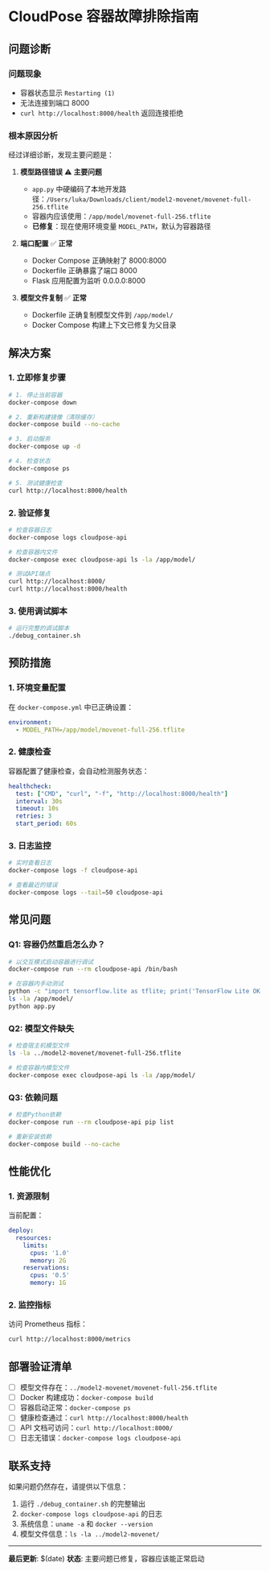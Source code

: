 # CloudPose 容器故障排除指南

## 问题诊断

### 问题现象
- 容器状态显示 `Restarting (1)`
- 无法连接到端口 8000
- `curl http://localhost:8000/health` 返回连接拒绝

### 根本原因分析

经过详细诊断，发现主要问题是：

1. **模型路径错误** ⚠️ **主要问题**
   - `app.py` 中硬编码了本地开发路径：`/Users/luka/Downloads/client/model2-movenet/movenet-full-256.tflite`
   - 容器内应该使用：`/app/model/movenet-full-256.tflite`
   - **已修复**：现在使用环境变量 `MODEL_PATH`，默认为容器路径

2. **端口配置** ✅ **正常**
   - Docker Compose 正确映射了 8000:8000
   - Dockerfile 正确暴露了端口 8000
   - Flask 应用配置为监听 0.0.0.0:8000

3. **模型文件复制** ✅ **正常**
   - Dockerfile 正确复制模型文件到 `/app/model/`
   - Docker Compose 构建上下文已修复为父目录

## 解决方案

### 1. 立即修复步骤

```bash
# 1. 停止当前容器
docker-compose down

# 2. 重新构建镜像（清除缓存）
docker-compose build --no-cache

# 3. 启动服务
docker-compose up -d

# 4. 检查状态
docker-compose ps

# 5. 测试健康检查
curl http://localhost:8000/health
```

### 2. 验证修复

```bash
# 检查容器日志
docker-compose logs cloudpose-api

# 检查容器内文件
docker-compose exec cloudpose-api ls -la /app/model/

# 测试API端点
curl http://localhost:8000/
curl http://localhost:8000/health
```

### 3. 使用调试脚本

```bash
# 运行完整的调试脚本
./debug_container.sh
```

## 预防措施

### 1. 环境变量配置

在 `docker-compose.yml` 中已正确设置：
```yaml
environment:
  - MODEL_PATH=/app/model/movenet-full-256.tflite
```

### 2. 健康检查

容器配置了健康检查，会自动检测服务状态：
```yaml
healthcheck:
  test: ["CMD", "curl", "-f", "http://localhost:8000/health"]
  interval: 30s
  timeout: 10s
  retries: 3
  start_period: 60s
```

### 3. 日志监控

```bash
# 实时查看日志
docker-compose logs -f cloudpose-api

# 查看最近的错误
docker-compose logs --tail=50 cloudpose-api
```

## 常见问题

### Q1: 容器仍然重启怎么办？

```bash
# 以交互模式启动容器进行调试
docker-compose run --rm cloudpose-api /bin/bash

# 在容器内手动测试
python -c "import tensorflow.lite as tflite; print('TensorFlow Lite OK')"
ls -la /app/model/
python app.py
```

### Q2: 模型文件缺失

```bash
# 检查宿主机模型文件
ls -la ../model2-movenet/movenet-full-256.tflite

# 检查容器内模型文件
docker-compose exec cloudpose-api ls -la /app/model/
```

### Q3: 依赖问题

```bash
# 检查Python依赖
docker-compose run --rm cloudpose-api pip list

# 重新安装依赖
docker-compose build --no-cache
```

## 性能优化

### 1. 资源限制

当前配置：
```yaml
deploy:
  resources:
    limits:
      cpus: '1.0'
      memory: 2G
    reservations:
      cpus: '0.5'
      memory: 1G
```

### 2. 监控指标

访问 Prometheus 指标：
```bash
curl http://localhost:8000/metrics
```

## 部署验证清单

- [ ] 模型文件存在：`../model2-movenet/movenet-full-256.tflite`
- [ ] Docker 构建成功：`docker-compose build`
- [ ] 容器启动正常：`docker-compose ps`
- [ ] 健康检查通过：`curl http://localhost:8000/health`
- [ ] API 文档可访问：`curl http://localhost:8000/`
- [ ] 日志无错误：`docker-compose logs cloudpose-api`

## 联系支持

如果问题仍然存在，请提供以下信息：

1. 运行 `./debug_container.sh` 的完整输出
2. `docker-compose logs cloudpose-api` 的日志
3. 系统信息：`uname -a` 和 `docker --version`
4. 模型文件信息：`ls -la ../model2-movenet/`

---

**最后更新**: $(date)
**状态**: 主要问题已修复，容器应该能正常启动